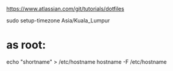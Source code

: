 https://www.atlassian.com/git/tutorials/dotfiles

sudo setup-timezone Asia/Kuala_Lumpur

# as root:
echo "shortname" > /etc/hostname
hostname -F /etc/hostname


